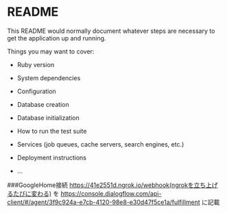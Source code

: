 # README

This README would normally document whatever steps are necessary to get the
application up and running.

Things you may want to cover:

* Ruby version

* System dependencies

* Configuration

* Database creation

* Database initialization

* How to run the test suite

* Services (job queues, cache servers, search engines, etc.)

* Deployment instructions

* ...

###GoogleHome接続
https://41e2551d.ngrok.io/webhook(ngrokを立ち上げるたびに変わる)
を
https://console.dialogflow.com/api-client/#/agent/3f9c924a-e7cb-4120-98e8-e30d47f5ce1a/fulfillment
に記載



